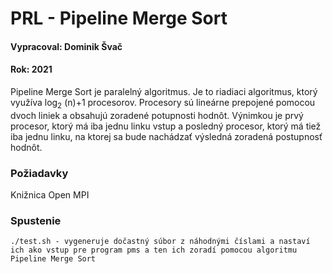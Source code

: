 # PRL - Pipeline Merge Sort

#### Vypracoval: Dominik Švač
#### Rok: 2021

Pipeline Merge Sort je paralelný algoritmus. Je to riadiaci algoritmus, ktorý využíva log$_{2}$ (n)+1 procesorov. Procesory sú  lineárne prepojené pomocou dvoch liniek a obsahujú zoradené potupnosti hodnôt. Výnimkou je prvý procesor, ktorý  má iba jednu linku vstup a posledný procesor, ktorý má tiež iba jednu linku, na ktorej sa bude nachádzať výsledná zoradená postupnosť hodnôt.


### Požiadavky

Knižnica Open MPI

### Spustenie

```
./test.sh - vygeneruje dočastný súbor z náhodnými číslami a nastaví ich ako vstup pre program pms a ten ich zoradí pomocou algoritmu Pipeline Merge Sort
```
